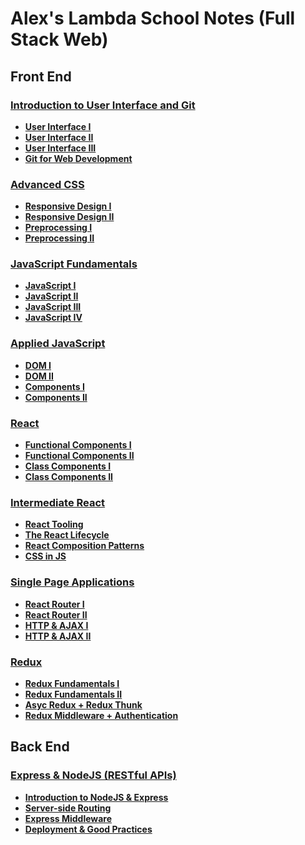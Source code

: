 # Alex's Lambda School Notes (Full Stack Web)

## Front End
### [Introduction to User Interface and Git](1.%20Introduction%20to%20User%20Interface%20and%20Git)  
- **[User Interface I](1.%20Introduction%20to%20User%20Interface%20and%20Git/1.%20User%20Interface%20I.md)**  
- **[User Interface II](1.%20Introduction%20to%20User%20Interface%20and%20Git/2.%20User%20Interface%20II.md)**  
- **[User Interface III](1.%20Introduction%20to%20User%20Interface%20and%20Git/3.%20User%20Interface%20III.md)**  
- **[Git for Web Development](1.%20Introduction%20to%20User%20Interface%20and%20Git/4.%20Git%20for%20Web%20Development.md)**

### [Advanced CSS](2.%20Advanced%20CSS)  
- **[Responsive Design I](2.%20Advanced%20CSS/1.%20Responsive%20Design%20I.md)**  
- **[Responsive Design II](2.%20Advanced%20CSS/2.%20Responsive%20Design%20II.md)**  
- **[Preprocessing I](2.%20Advanced%20CSS/3.%20Preprocessing%20I.md)**  
- **[Preprocessing II](2.%20Advanced%20CSS/4.%20Preprocessing%20II.md)**  

### [JavaScript Fundamentals](3.%20JavaScript%20Fundamentals)
- **[JavaScript I](3.%20JavaScript%20Fundamentals/1.%20JavaScript%20I.md)**
- **[JavaScript II](3.%20JavaScript%20Fundamentals/2.%20JavaScript%20II.md)**
- **[JavaScript III](3.%20JavaScript%20Fundamentals/3.%20JavaScript%20III.md)**
- **[JavaScript IV](3.%20JavaScript%20Fundamentals/4.%20JavaScript%20IV.md)**

### [Applied JavaScript](4.%20Applied%20JavaScript)
- **[DOM I](4.%20Applied%20JavaScript/1.%20DOM%20I.md)**  
- **[DOM II](4.%20Applied%20JavaScript/2.%20DOM%20II.md)**  
- **[Components I](4.%20Applied%20JavaScript/3.%20Components%20I.md)**  
- **[Components II](4.%20Applied%20JavaScript/4.%20Components%20II.md)**  

### [React](5.%20React)
- **[Functional Components I](5.%20React/1.%20Functional%20Components%20I.md)**
- **[Functional Components II](5.%20React/2.%20Functional%20Components%20II.md)**
- **[Class Components I](5.%20React/3.%20Class%20Components%20I.md)**
- **[Class Components II](5.%20React/4.%20Class%20Components%20II.md)**

### [Intermediate React](6.%20Intermediate%20React)
- **[React Tooling](6.%20Intermediate%20React/1.%20React%20Tooling.md)**
- **[The React Lifecycle](6.%20Intermediate%20React/2.%20The%20React%20Lifecycle.md)**
- **[React Composition Patterns](6.%20Intermediate%20React/3.%20React%20Composition%20Patterns.md)**
- **[CSS in JS](6.%20Intermediate%20React/4.%20CSS%20in%20JS.md)**

### [Single Page Applications](7.%20Single%20Page%20Applications)
- **[React Router I](7.%20Single%20Page%20Applications/1.%20React%20Router%20I.md)**
- **[React Router II](7.%20Single%20Page%20Applications/2.%20React%20Router%20II.md)**
- **[HTTP & AJAX I](7.%20Single%20Page%20Applications/3.%20HTTP%20&%20AJAX%20I.md)**
- **[HTTP & AJAX II](7.%20Single%20Page%20Applications/4.%20HTTP%20&%20AJAX%20II.md)**

### [Redux](8.%20Redux)
- **[Redux Fundamentals I](8.%20Redux/1.%20Redux%20Fundamentals%20I.md)**
- **[Redux Fundamentals II](8.%20Redux/2.%20Redux%20Fundamentals%20II.md)**
- **[Asyc Redux + Redux Thunk](8.%20Redux/3.%20Async%20Redux%20%2B%20Redux%20Thunk.md)**
- **[Redux Middleware + Authentication](8.%20Redux/4.%20Redux%20Middleware%20%2B%20Authentication.md)**

## Back End

### [Express & NodeJS (RESTful APIs)](9.%20Express%20%26%20NodeJS%20(RESTful%20APIs))
- **[Introduction to NodeJS & Express](9.%20Express%20%26%20NodeJS%20(RESTful%20APIs)/1.%20Introduction%20to%20NodeJS%20&%20Express.md)**
- **[Server-side Routing](9.%20Express%20%26%20NodeJS%20(RESTful%20APIs)/2.%20Server-side%20Routing.md)**
- **[Express Middleware](9.%20Express%20%26%20NodeJS%20(RESTful%20APIs)/3.%20Express%20Middleware.md)**
- **[Deployment & Good Practices](9.%20Express%20%26%20NodeJS%20(RESTful%20APIs)/4.%20Deployment%20&%20Good%20Practices.md)**
